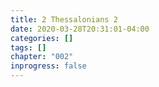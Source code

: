 ```yaml
---
title: 2 Thessalonians 2
date: 2020-03-28T20:31:01-04:00
categories: []
tags: []
chapter: "002"
inprogress: false
---
```


